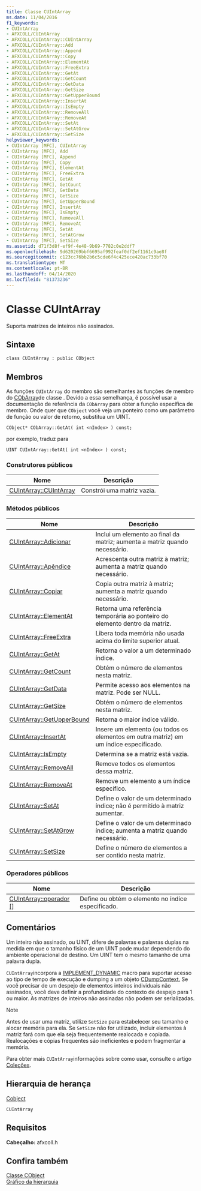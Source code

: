 ```yaml
---
title: Classe CUIntArray
ms.date: 11/04/2016
f1_keywords:
- CUIntArray
- AFXCOLL/CUIntArray
- AFXCOLL/CUIntArray::CUIntArray
- AFXCOLL/CUIntArray::Add
- AFXCOLL/CUIntArray::Append
- AFXCOLL/CUIntArray::Copy
- AFXCOLL/CUIntArray::ElementAt
- AFXCOLL/CUIntArray::FreeExtra
- AFXCOLL/CUIntArray::GetAt
- AFXCOLL/CUIntArray::GetCount
- AFXCOLL/CUIntArray::GetData
- AFXCOLL/CUIntArray::GetSize
- AFXCOLL/CUIntArray::GetUpperBound
- AFXCOLL/CUIntArray::InsertAt
- AFXCOLL/CUIntArray::IsEmpty
- AFXCOLL/CUIntArray::RemoveAll
- AFXCOLL/CUIntArray::RemoveAt
- AFXCOLL/CUIntArray::SetAt
- AFXCOLL/CUIntArray::SetAtGrow
- AFXCOLL/CUIntArray::SetSize
helpviewer_keywords:
- CUIntArray [MFC], CUIntArray
- CUIntArray [MFC], Add
- CUIntArray [MFC], Append
- CUIntArray [MFC], Copy
- CUIntArray [MFC], ElementAt
- CUIntArray [MFC], FreeExtra
- CUIntArray [MFC], GetAt
- CUIntArray [MFC], GetCount
- CUIntArray [MFC], GetData
- CUIntArray [MFC], GetSize
- CUIntArray [MFC], GetUpperBound
- CUIntArray [MFC], InsertAt
- CUIntArray [MFC], IsEmpty
- CUIntArray [MFC], RemoveAll
- CUIntArray [MFC], RemoveAt
- CUIntArray [MFC], SetAt
- CUIntArray [MFC], SetAtGrow
- CUIntArray [MFC], SetSize
ms.assetid: d71f3d8f-ef9f-4e48-9b69-7782c0e2ddf7
ms.openlocfilehash: 9d620269bbf6695af992feaf0df2ef1161c9ae8f
ms.sourcegitcommit: c123cc76bb2b6c5cde6f4c425ece420ac733bf70
ms.translationtype: MT
ms.contentlocale: pt-BR
ms.lasthandoff: 04/14/2020
ms.locfileid: "81373236"
---
```

# <a name="cuintarray-class"></a>Classe CUIntArray

Suporta matrizes de inteiros não assinados.

## <a name="syntax"></a>Sintaxe

```
class CUIntArray : public CObject
```

## <a name="members"></a>Membros

As funções `CUIntArray` do membro são semelhantes às funções de membro do [CObArray](../../mfc/reference/cobarray-class.md)de classe . Devido a essa semelhança, é possível usar a documentação de referência da `CObArray` para obter a função específica de membro. Onde quer que `CObject` você veja um ponteiro como um parâmetro de função ou valor de retorno, substitua um UINT.

`CObject* CObArray::GetAt( int <nIndex> ) const;`

por exemplo, traduz para

`UINT CUIntArray::GetAt( int <nIndex> ) const;`

### <a name="public-constructors"></a>Construtores públicos

|Nome|Descrição|
|----------|-----------------|
|[CUIntArray::CUIntArray](../../mfc/reference/cobarray-class.md#cobarray)|Constrói uma matriz vazia.|

### <a name="public-methods"></a>Métodos públicos

|Nome|Descrição|
|----------|-----------------|
|[CUIntArray::Adicionar](../../mfc/reference/cobarray-class.md#add)|Inclui um elemento ao final da matriz; aumenta a matriz quando necessário.|
|[CUIntArray::Apêndice](../../mfc/reference/cobarray-class.md#append)|Acrescenta outra matriz à matriz; aumenta a matriz quando necessário.|
|[CUIntArray::Copiar](../../mfc/reference/cobarray-class.md#copy)|Copia outra matriz à matriz; aumenta a matriz quando necessário.|
|[CUIntArray::ElementAt](../../mfc/reference/cobarray-class.md#elementat)|Retorna uma referência temporária ao ponteiro do elemento dentro da matriz.|
|[CUIntArray::FreeExtra](../../mfc/reference/cobarray-class.md#freeextra)|Libera toda memória não usada acima do limite superior atual.|
|[CUIntArray::GetAt](../../mfc/reference/cobarray-class.md#getat)|Retorna o valor a um determinado índice.|
|[CUIntArray::GetCount](../../mfc/reference/cobarray-class.md#getcount)|Obtém o número de elementos nesta matriz.|
|[CUIntArray::GetData](../../mfc/reference/cobarray-class.md#getdata)|Permite acesso aos elementos na matriz. Pode ser NULL.|
|[CUIntArray::GetSize](../../mfc/reference/cobarray-class.md#getsize)|Obtém o número de elementos nesta matriz.|
|[CUIntArray::GetUpperBound](../../mfc/reference/cobarray-class.md#getupperbound)|Retorna o maior índice válido.|
|[CUIntArray::InsertAt](../../mfc/reference/cobarray-class.md#insertat)|Insere um elemento (ou todos os elementos em outra matriz) em um índice especificado.|
|[CUIntArray::IsEmpty](../../mfc/reference/cobarray-class.md#isempty)|Determina se a matriz está vazia.|
|[CUIntArray::RemoveAll](../../mfc/reference/cobarray-class.md#removeall)|Remove todos os elementos dessa matriz.|
|[CUIntArray::RemoveAt](../../mfc/reference/cobarray-class.md#removeat)|Remove um elemento a um índice específico.|
|[CUIntArray::SetAt](../../mfc/reference/cobarray-class.md#setat)|Define o valor de um determinado índice; não é permitido à matriz aumentar.|
|[CUIntArray::SetAtGrow](../../mfc/reference/cobarray-class.md#setatgrow)|Define o valor de um determinado índice; aumenta a matriz quando necessário.|
|[CUIntArray::SetSize](../../mfc/reference/cobarray-class.md#setsize)|Define o número de elementos a ser contido nesta matriz.|

### <a name="public-operators"></a>Operadores públicos

|Nome|Descrição|
|----------|-----------------|
|[CUIntArray::operador \[\]](../../mfc/reference/cobarray-class.md#operator_at)|Define ou obtém o elemento no índice especificado.|

## <a name="remarks"></a>Comentários

Um inteiro não assinado, ou UINT, difere de palavras e palavras duplas na medida em que o tamanho físico de um UINT pode mudar dependendo do ambiente operacional de destino. Um UINT tem o mesmo tamanho de uma palavra dupla.

`CUIntArray`incorpora a [IMPLEMENT_DYNAMIC](run-time-object-model-services.md#implement_dynamic) macro para suportar acesso ao tipo de tempo de execução e dumping a um objeto [CDumpContext.](../../mfc/reference/cdumpcontext-class.md) Se você precisar de um despejo de elementos inteiros individuais não assinados, você deve definir a profundidade do contexto de despejo para 1 ou maior. As matrizes de inteiros não assinadas não podem ser serializadas.

> [!NOTE]
> Antes de usar uma matriz, utilize `SetSize` para estabelecer seu tamanho e alocar memória para ela. Se `SetSize` não for utilizado, incluir elementos à matriz fará com que ela seja frequentemente realocada e copiada. Realocações e cópias frequentes são ineficientes e podem fragmentar a memória.

Para obter mais `CUIntArray`informações sobre como usar, consulte o artigo [Coleções](../../mfc/collections.md).

## <a name="inheritance-hierarchy"></a>Hierarquia de herança

[Cobject](../../mfc/reference/cobject-class.md)

`CUIntArray`

## <a name="requirements"></a>Requisitos

**Cabeçalho:** afxcoll.h

## <a name="see-also"></a>Confira também

[Classe CObject](../../mfc/reference/cobject-class.md)<br/>
[Gráfico da hierarquia](../../mfc/hierarchy-chart.md)
